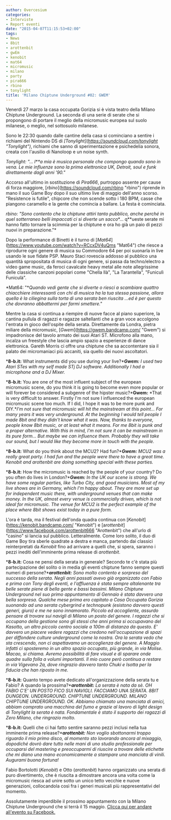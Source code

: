 ```yaml
---
author: Overcesium
categories:
- Interviste
- Report eventi
date: "2015-04-07T11:15:53+02:00"
tags:
- News
- 8bit
- arottenbit
- gwEm
- kenobit
- mat64
- micromusic
- milano
- party
- pira666
- rbino
- tonylight
title: 'Milano Chiptune Underground #02: GWEM'
---
```


Venerdì 27 marzo la casa occupata Gorizia si è vista teatro della Milano Chiptune Underground. La seconda di una serie di serate che si propongono di portare il meglio della micromusic europea sul suolo milanese, o meglio, nel sottosuolo milanese.

Sono le 22:30 quando dalle cantine della casa si cominciano a sentire i richiami del Nintendo DS di *[Tonylight](https://soundcloud.com/tonylight &quot;Tonylight&quot;)*, richiami che sanno di sperimentazione e psichedelia sonora, creata con l'ausilio di Nanoloop e un noise synth.

*Tonylight: "… l**a mia è musica personale che compongo quando sono in vena. Le mie influenze sono la prima elettronica UK, Detroit, soul e funk direttamente dagli anni '90."*

Accorso all'ultimo in sostituzione di *Pira666*, purtroppo assente per cause di forza maggiore, [*rbino*](https://soundcloud.com/rbino &quot;rbino&quot;) riprende in mano il suo Game Boy dopo il suo ultimo live di maggio dell'anno scorso. "Resistence is futile", chipcore che non scende sotto i 180 BPM, casse che piangono caramello e la gente che comincia a ballare. La festa è cominciata.

*rbino:* *"Sono contento che la chiptune attiri tanto pubblico, anche perché in quel sotterraneo belli impaccati ci si diverte un sacco**… q**ueste serate mi hanno fatto tornare la scimmia per la chiptune e ora ho già un paio di pezzi nuovi in preparazione."*

Dopo la performance di Binetti è il turno di [*Mat64*](https://www.youtube.com/watch?v=RCcxDV4uQms &quot;Mat64&quot;) che riesce a riprodurre ogni genere di musica su Commodore 64 per poi suonarla in live usando le sue fidate PSP. Mauro Staci rovescia addosso al pubblico una quantità spropositata di musica di ogni genere, si passa da techno/electro a video game music, da feroci cavalcate heavy metal alle note allegrissime delle classiche canzoni popolari come "Chella llà", "La Tarantella", "Funiculì Funiculà".

*Mat64: "**Quando vedi gente che si diverte o riesci a scambiare quattro chiacchiere interessanti con chi di musica ha la tua stessa passione, allora quella è la ciliegina sulla torta di una serata ben riuscita …ed è per questo che dovranno abbattermi per farmi smettere."*

Mentre la casa si continua a riempire di nuove facce al piano superiore, la cantina pullula di ragazzi e ragazze saltellanti che a gran voce accolgono l'entrata in gioco dell'ospite della serata. Direttamente da Londra, pietra miliare della micromusic, [*Gwem*](https://gwem.bandcamp.com/ &quot;Gwem&quot;) si impadronisce del tavolo armato dei suoi Atari ST. Microfono alla mano, incalza un freestyle che lascia ampio spazio a esperienze di dance elettronica. Gareth Morris ci offre una chiptune che sa accontentare sia il palato dei micromaniaci più accaniti, sia quello dei nuovi ascoltatori.

***8-b.it:** What instruments did you use during your live?****Gwem:*** *I used two Atari STes with my self made STj DJ software. Additionally I had a microphone and a DJ Mixer.*

***8-b.it:** You are one of the most influent subject of the european micromusic scene, do you think it is going to become even more popular or will forever be considered a subgenre of the hipster music?***Gwem:** *That is very difficult to answer. Firstly I'm not sure I influenced the european micromusic scene too much. If I did, I hope it was to be more punk and DIY.**I'm not sure that micromusic will hit the mainstream at this point… For many years it was very underground. At the beginning I would tell people I made 8bit and they didn't know what it was. Now, thanks to everyone, people know 8bit music, or at least what it means. For me 8bit is punk and a proper alternative. With this in mind, I'm not sure it can be mainstream in its pure form… But maybe we can influence them. Probably they will take our sound, but I would like they become more in touch with the people.*

***8-b.it:** What do you think about the MCU2? Had fun?****Gwem:*** *MCU2 was a really great party. I had fun and the people were there to have a great time. Kenobit and arottenbit are doing something special with these parties.*

***8-b.it:** How the micromusic is reached by the people of your country? Do you often do lives in London?****Gwem:** In the UK our scene is strong. We have some regular parties, like Turbo City, and good musicians. Most of my live shows are in Germany, which I'm happy about. They are more set up for independent music there, with underground venues that can make money. In the UK, almost every venue is commercially driven, which is not ideal for micromusic. The venue for MCU2 is the perfect example of the place where 8bit shows exist today in a pure form.*

L'ora è tarda, ma il festival dell'onda quadra continua con [*Kenobit*](https://kenobit.bandcamp.com/ &quot;Kenobit&quot;) e [a*rottenbit*](https://www.facebook.com/arottenbit666 &quot;Arottenbit&quot;) che all'urlo di "casino" si lancia sul pubblico. Letteralmente. Come loro solito, il duo di Game Boy tira sberle quadrate a destra e manca, partendo dai classici reinterpretati da *Kenobit* fino ad arrivare a quelli che, si spera, saranno i pezzi inediti dell'imminente prima release di *arottenbit*.

***8-b.it:** Cosa ne pensi della serata in generale? Secondo te c'è stata più partecipazione del solito o in media gli eventi chiptune fanno sempre questi numeri di persone?****arottenbit:*** *Sono molto contento e sorpreso del successo della serata. Negli anni passati avevo già organizzato con Fabio e prima con Tony degli eventi, e l'affluenza è stata sempre altalenante tra belle serate piene di bella gente e bassi bassimi. Milano Chiptune Underground nel suo primo appuntamento di Gennaio è stata davvero una bella sorpresa. Qualche mese prima ero capitato a Casa Occupata Gorizia suonando ad una serata cybergrind e technopunk (esistono davvero questi generi, giuro) e me ne sono innamorato. Piccolo ed accogliente, assurdo pensare di trovare sui navigli di Milano un posto del genere. I ragazzi che si occupano della gestione sono gli stessi che anni prima si occupavano del Kasotto, un altro piccolo centro sociale a 100m di distanza da questo. E' davvero un piacere vedere ragazzi che credono nell'occupazione di spazi per diffondere culture underground come la nostra. Ora la serata vedo che sta crescendo, non ci aspettavamo un accoglienza del genere. A Maggio infatti ci sposteremo in un altro spazio occupato, più grande, in via Molise. Macao, si chiama. Avremo possibilità di fare visual e di sparare onde quadre sulla folla a volumi importanti. Il mio cuore però continua a restare in via Vigevano 2a, dove ringrazio davvero tanto Chuki e Isotta per la fiducia che han riposto in me.*

***8-b.it:** Quanto tempo avete dedicato all'organizzazione della serata tu e Fabio? A quando la prossima?****arottenbit:*** *La serata è nata da sè. OH FABIO C'E' UN POSTO FICO SUI NAVIGLI. FACCIAMO UNA SERATA. 8BIT DUNGEON. UNDERGROUND. CHIPTUNE UNDERGROUND. MILANO CHIPTUNE UNDERGROUND. OK. Abbiamo chiamato una manciata di amici, abbiam comprato una macchina del fumo e grazie al lavoro di light design di Tonylight la serata è nata. Fondamentale è stato il supporto dei ragazzi di Zero Milano, che ringrazio molto.*

***8-b.it:** Quelli che ci hai fatto sentire saranno pezzi inclusi nella tua imminente prima release?****arottenbit:*** *Non voglio sbottonarmi troppo riguardo il mio primo disco, al momento sto lavorando ancora al mixaggio, dopodiché dovrò dare tutto nelle mani di uno studio professionale per occuparsi del mastering e preoccuparmi di riuscire a trovare delle etichette che mi diano una mano economicamente a stampare una manciata di vinili. Augurami buona fortuna!*

Fabio Bortolotti (*Kenobit*) e Otto (*arottenbit*) hanno organizzato una serata di puro divertimento, che è riuscita a dimostrare ancora una volta come la micromusic riesca ad unire sotto un unico tetto vecchie e nuove generazioni, collocandola così fra i generi musicali più rappresentativi del momento.

Assolutamente imperdibile il prossimo appuntamento con la Milano Chiptune Underground che si terrà il 15 maggio. [Clicca qui per andare all'evento su Facebook.](https://www.facebook.com/events/1632158907020619/)